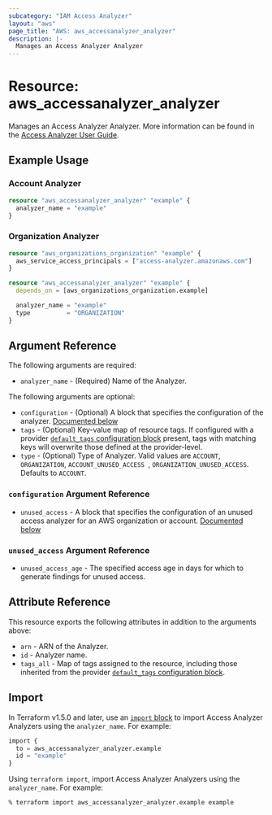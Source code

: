```yaml
---
subcategory: "IAM Access Analyzer"
layout: "aws"
page_title: "AWS: aws_accessanalyzer_analyzer"
description: |-
  Manages an Access Analyzer Analyzer
---
```


# Resource: aws_accessanalyzer_analyzer

Manages an Access Analyzer Analyzer. More information can be found in the [Access Analyzer User Guide](https://docs.aws.amazon.com/IAM/latest/UserGuide/what-is-access-analyzer.html).

## Example Usage

### Account Analyzer

```terraform
resource "aws_accessanalyzer_analyzer" "example" {
  analyzer_name = "example"
}
```

### Organization Analyzer

```terraform
resource "aws_organizations_organization" "example" {
  aws_service_access_principals = ["access-analyzer.amazonaws.com"]
}

resource "aws_accessanalyzer_analyzer" "example" {
  depends_on = [aws_organizations_organization.example]

  analyzer_name = "example"
  type          = "ORGANIZATION"
}
```

## Argument Reference

The following arguments are required:

* `analyzer_name` - (Required) Name of the Analyzer.

The following arguments are optional:

* `configuration` - (Optional) A block that specifies the configuration of the analyzer. [Documented below](#configuration)
* `tags` - (Optional) Key-value map of resource tags. If configured with a provider [`default_tags` configuration block](https://registry.terraform.io/providers/hashicorp/aws/latest/docs#default_tags-configuration-block) present, tags with matching keys will overwrite those defined at the provider-level.
* `type` - (Optional) Type of Analyzer. Valid values are `ACCOUNT`, `ORGANIZATION`, `ACCOUNT_UNUSED_ACCESS `, `ORGANIZATION_UNUSED_ACCESS`. Defaults to `ACCOUNT`.

### `configuration` Argument Reference

* `unused_access` - A block that specifies the configuration of an unused access analyzer for an AWS organization or account. [Documented below](#unused_access)

### `unused_access` Argument Reference

* `unused_access_age` - The specified access age in days for which to generate findings for unused access.

## Attribute Reference

This resource exports the following attributes in addition to the arguments above:

* `arn` - ARN of the Analyzer.
* `id` - Analyzer name.
* `tags_all` - Map of tags assigned to the resource, including those inherited from the provider [`default_tags` configuration block](https://registry.terraform.io/providers/hashicorp/aws/latest/docs#default_tags-configuration-block).

## Import

In Terraform v1.5.0 and later, use an [`import` block](https://developer.hashicorp.com/terraform/language/import) to import Access Analyzer Analyzers using the `analyzer_name`. For example:

```terraform
import {
  to = aws_accessanalyzer_analyzer.example
  id = "example"
}
```

Using `terraform import`, import Access Analyzer Analyzers using the `analyzer_name`. For example:

```console
% terraform import aws_accessanalyzer_analyzer.example example
```
